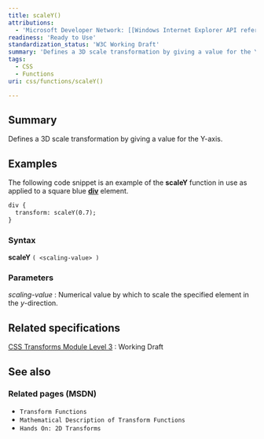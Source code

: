```yaml
---
title: scaleY()
attributions:
  - 'Microsoft Developer Network: [[Windows Internet Explorer API reference](http://msdn.microsoft.com/en-us/library/ie/hh828809%28v=vs.85%29.aspx) Article]'
readiness: 'Ready to Use'
standardization_status: 'W3C Working Draft'
summary: 'Defines a 3D scale transformation by giving a value for the Y-axis.'
tags:
  - CSS
  - Functions
uri: css/functions/scaleY()

---
```

## Summary

Defines a 3D scale transformation by giving a value for the Y-axis.

## Examples

The following code snippet is an example of the **scaleY** function in use as applied to a square blue [**div**](/html/elements/div) element.

``` html
div {
  transform: scaleY(0.7);
}
```

### Syntax

**scaleY** `( <scaling-value> )`

### Parameters

*scaling-value*
:   Numerical value by which to scale the specified element in the *y*-direction.

## Related specifications

[CSS Transforms Module Level 3](http://www.w3.org/TR/css3-transforms/)
:   Working Draft

## See also

### Related pages (MSDN)

-   `Transform Functions`
-   `Mathematical Description of Transform Functions`
-   `Hands On: 2D Transforms`
